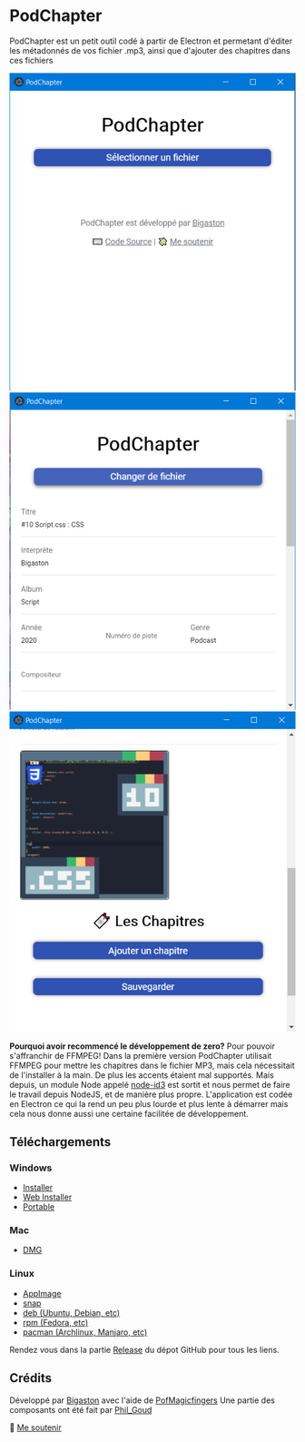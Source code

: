 # PodChapter
PodChapter est un petit outil codé à partir de Electron et permetant d'éditer les métadonnés de vos fichier .mp3, ainsi que d'ajouter des chapitres dans ces fichiers

![Choix du fichier](./img/1.png) ![Edition des métadonnés](./img/2.png) ![Ajout d'une cover ou de chapitres](./img/3.png)

**Pourquoi avoir recommencé le développement de zero?**
Pour pouvoir s'affranchir de FFMPEG! Dans la première version PodChapter utilisait FFMPEG pour mettre les chapitres dans le fichier MP3, mais cela nécessitait de l'installer à la main. De plus les accents étaient mal supportés. Mais depuis, un module Node appelé [node-id3](npmjs.org/package/node-id3) est sortit et nous permet de faire le travail depuis NodeJS, et de manière plus propre.
L'application est codée en Electron ce qui la rend un peu plus lourde et plus lente à démarrer mais cela nous donne aussi une certaine facilitée de développement.

## Téléchargements

<!--RELEASE_LINKS_START-->

### Windows

- [Installer](https://github.com/Bigaston/podchapter/releases/download/latest/PodChapter-Setup-2.2.1.exe)
- [Web Installer](https://github.com/Bigaston/podchapter/releases/download/latest/PodChapter-Web-Setup-2.2.1.exe)
- [Portable](https://github.com/Bigaston/podchapter/releases/download/latest/PodChapter-2.2.1.exe)

### Mac

- [DMG](https://github.com/Bigaston/podchapter/releases/download/latest/PodChapter-2.2.1.dmg)

### Linux

- [AppImage](https://github.com/Bigaston/podchapter/releases/download/latest/PodChapter-2.2.1.AppImage)
- [snap](https://github.com/Bigaston/podchapter/releases/download/latest/podchapter-2.2.1.snap)
- [deb (Ubuntu, Debian, etc)](https://github.com/Bigaston/podchapter/releases/download/latest/podchapter-2.2.1.deb)
- [rpm (Fedora, etc)](https://github.com/Bigaston/podchapter/releases/download/latest/podchapter-2.2.1.x86_64.deb)
- [pacman (Archlinux, Manjaro, etc)](https://github.com/Bigaston/podchapter/releases/download/latest/podchapter-2.2.1.pacman)

<!--RELEASE_LINKS_END-->

Rendez vous dans la partie [Release](https://github.com/Bigaston/podchapter/releases/latest) du dépot GitHub pour tous les liens.

## Crédits
Développé par [Bigaston](https://twitter.com/Bigaston) avec l'aide de [PofMagicfingers](https://twitter.com/PofMagicfingers/)
Une partie des composants ont été fait par [Phil_Goud](https://twitter.com/Phil_Goud)

💸 [Me soutenir](https://utip.io/bigaston)
